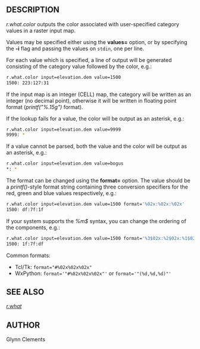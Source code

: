 ## DESCRIPTION

*r.what.color* outputs the color associated with user-specified category
values in a raster input map.

Values may be specified either using the **values=** option, or by
specifying the **-i** flag and passing the values on `stdin`, one per
line.

For each value which is specified, a line of output will be generated
consisting of the category value followed by the color, e.g.:

```sh
r.what.color input=elevation.dem value=1500
1500: 223:127:31
```

If the input map is an integer (CELL) map, the category will be written
as an integer (no decimal point), otherwise it will be written in
floating point format (*printf("%.15g")* format).

If the lookup fails for a value, the color will be output as an
asterisk, e.g.:

```sh
r.what.color input=elevation.dem value=9999
9999: *
```

If a value cannot be parsed, both the value and the color will be output
as an asterisk, e.g.:

```sh
r.what.color input=elevation.dem value=bogus
*: *
```

The format can be changed using the **format=** option. The value should
be a *printf()*-style format string containing three conversion
specifiers for the red, green and blue values respectively, e.g.:

```sh
r.what.color input=elevation.dem value=1500 format='%02x:%02x:%02x'
1500: df:7f:1f
```

If your system supports the *%m\$* syntax, you can change the ordering
of the components, e.g.:

```sh
r.what.color input=elevation.dem value=1500 format='%3$02x:%2$02x:%1$02x'
1500: 1f:7f:df
```

Common formats:  

- Tcl/Tk: `format="#%02x%02x%02x"`
- WxPython: `format='"#%02x%02x%02x"'` or `format='"(%d,%d,%d)"'`

## SEE ALSO

*[r.what](r.what.md)*

## AUTHOR

Glynn Clements
